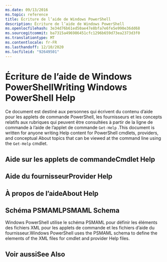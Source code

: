 ```yaml
---
ms.date: 09/13/2016
ms.topic: reference
title: Écriture de l’aide de Windows PowerShell
description: Écriture de l’aide de Windows PowerShell
ms.openlocfilehash: 3e34d76b61ed50ae47e8bfa7e6fe5e990e36dd68
ms.sourcegitcommit: ba7315a496986451cfc1296b659d73ea2373d3f0
ms.translationtype: MT
ms.contentlocale: fr-FR
ms.lasthandoff: 12/10/2020
ms.locfileid: "92649501"
---
```

# <a name="writing-windows-powershell-help"></a><span data-ttu-id="f2efa-103">Écriture de l’aide de Windows PowerShell</span><span class="sxs-lookup"><span data-stu-id="f2efa-103">Writing Windows PowerShell Help</span></span>

<span data-ttu-id="f2efa-104">Ce document est destiné aux personnes qui écrivent du contenu d’aide pour les applets de commande PowerShell, les fournisseurs et les concepts relatifs aux rubriques qui peuvent être consultées à partir de la ligne de commande à l’aide de l’applet de commande `Get-Help` .</span><span class="sxs-lookup"><span data-stu-id="f2efa-104">This document is written for anyone writing Help content for PowerShell cmdlets, providers, and conceptual About topics that can be viewed at the command line using the `Get-Help` cmdlet.</span></span>

## <a name="cmdlet-help"></a><span data-ttu-id="f2efa-105">Aide sur les applets de commande</span><span class="sxs-lookup"><span data-stu-id="f2efa-105">Cmdlet Help</span></span>

## <a name="provider-help"></a><span data-ttu-id="f2efa-106">Aide du fournisseur</span><span class="sxs-lookup"><span data-stu-id="f2efa-106">Provider Help</span></span>

## <a name="about-help"></a><span data-ttu-id="f2efa-107">À propos de l’aide</span><span class="sxs-lookup"><span data-stu-id="f2efa-107">About Help</span></span>

## <a name="psmaml-schema"></a><span data-ttu-id="f2efa-108">Schéma PSMAML</span><span class="sxs-lookup"><span data-stu-id="f2efa-108">PSMAML Schema</span></span>

 <span data-ttu-id="f2efa-109">Windows PowerShell utilise le schéma PSMAML pour définir les éléments des fichiers XML pour les applets de commande et les fichiers d’aide du fournisseur.</span><span class="sxs-lookup"><span data-stu-id="f2efa-109">Windows PowerShell uses the PSMAML schema to define the elements of the XML files for cmdlet and provider Help files.</span></span>

## <a name="see-also"></a><span data-ttu-id="f2efa-110">Voir aussi</span><span class="sxs-lookup"><span data-stu-id="f2efa-110">See Also</span></span>

